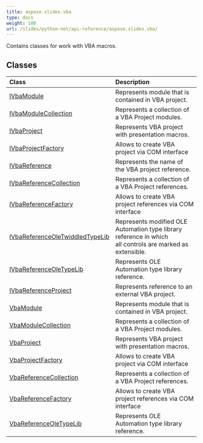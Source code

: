 ```yaml
---
title: aspose.slides.vba
type: docs
weight: 180
url: /slides/python-net/api-reference/aspose.slides.vba/
---
```



Contains classes for work with VBA macros.

## **Classes**
|**Class**|**Description**|
| :- | :- |
|[IVbaModule](/slides/python-net/api-reference/aspose.slides.vba/ivbamodule/)|Represents module that is contained in VBA project.|
|[IVbaModuleCollection](/slides/python-net/api-reference/aspose.slides.vba/ivbamodulecollection/)|Represents a collection of a VBA Project modules.|
|[IVbaProject](/slides/python-net/api-reference/aspose.slides.vba/ivbaproject/)|Represents VBA project with presentation macros.|
|[IVbaProjectFactory](/slides/python-net/api-reference/aspose.slides.vba/ivbaprojectfactory/)|Allows to create VBA project via COM interface|
|[IVbaReference](/slides/python-net/api-reference/aspose.slides.vba/ivbareference/)|Represents the name of the VBA project reference.|
|[IVbaReferenceCollection](/slides/python-net/api-reference/aspose.slides.vba/ivbareferencecollection/)|Represents a collection of a VBA Project references.|
|[IVbaReferenceFactory](/slides/python-net/api-reference/aspose.slides.vba/ivbareferencefactory/)|Allows to create VBA project references via COM interface|
|[IVbaReferenceOleTwiddledTypeLib](/slides/python-net/api-reference/aspose.slides.vba/ivbareferenceoletwiddledtypelib/)|Represents modified OLE Automation type library reference in which <br/>            all controls are marked as extensible.|
|[IVbaReferenceOleTypeLib](/slides/python-net/api-reference/aspose.slides.vba/ivbareferenceoletypelib/)|Represents OLE Automation type library reference.|
|[IVbaReferenceProject](/slides/python-net/api-reference/aspose.slides.vba/ivbareferenceproject/)|Represents reference to an external VBA project.|
|[VbaModule](/slides/python-net/api-reference/aspose.slides.vba/vbamodule/)|Represents module that is contained in VBA project.|
|[VbaModuleCollection](/slides/python-net/api-reference/aspose.slides.vba/vbamodulecollection/)|Represents a collection of a VBA Project modules.|
|[VbaProject](/slides/python-net/api-reference/aspose.slides.vba/vbaproject/)|Represents VBA project with presentation macros.|
|[VbaProjectFactory](/slides/python-net/api-reference/aspose.slides.vba/vbaprojectfactory/)|Allows to create VBA project via COM interface|
|[VbaReferenceCollection](/slides/python-net/api-reference/aspose.slides.vba/vbareferencecollection/)|Represents a collection of a VBA Project references.|
|[VbaReferenceFactory](/slides/python-net/api-reference/aspose.slides.vba/vbareferencefactory/)|Allows to create VBA project references via COM interface|
|[VbaReferenceOleTypeLib](/slides/python-net/api-reference/aspose.slides.vba/vbareferenceoletypelib/)|Represents OLE Automation type library reference.|
